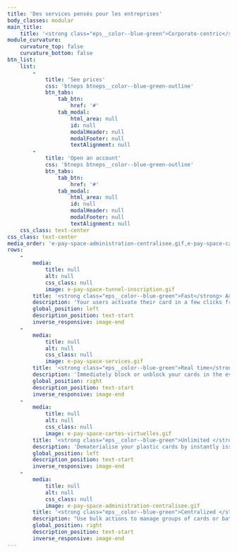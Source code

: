 ```yaml
---
title: 'Des services pensés pour les entreprises'
body_classes: modular
main_title:
    title: '<strong class="eps__color--blue-green">Corporate-centric</strong> services'
module_curvature:
    curvature_top: false
    curvature_bottom: false
btn_list:
    list:
        -
            title: 'See prices'
            css: 'btneps btneps__color--blue-green-outline'
            btn_tabs:
                tab_btn:
                    href: '#'
                tab_modal:
                    html_area: null
                    id: null
                    modalHeader: null
                    modalFooter: null
                    textAlignment: null
        -
            title: 'Open an account'
            css: 'btneps btneps__color--blue-green-outline'
            btn_tabs:
                tab_btn:
                    href: '#'
                tab_modal:
                    html_area: null
                    id: null
                    modalHeader: null
                    modalFooter: null
                    textAlignment: null
    css_class: text-center
css_class: text-center
media_order: 'e-pay-space-administration-centralisee.gif,e-pay-space-cartes-virtuelles.gif,e-pay-space-services.gif,e-pay-space-tunnel-inscription.gif'
rows:
    -
        media:
            title: null
            alt: null
            css_class: null
            image: e-pay-space-tunnel-inscription.gif
        title: '<strong class="eps__color--blue-green">Fast</strong> Activation'
        description: 'Your users activate their card in a few clicks from their web interface or mobile application.'
        global_position: left
        description_position: text-start
        inverse_responsive: image-end
    -
        media:
            title: null
            alt: null
            css_class: null
            image: e-pay-space-services.gif
        title: '<strong class="eps__color--blue-green">Real time</strong> Services '
        description: 'Immediately block or unblock your cards in the event of loss or theft. Retrieve your PIN code at any time. View your available balance. Each service is accessible everywhere and all the time.'
        global_position: right
        description_position: text-start
        inverse_responsive: image-end
    -
        media:
            title: null
            alt: null
            css_class: null
            image: e-pay-space-cartes-virtuelles.gif
        title: '<strong class="eps__color--blue-green">Unlimited </strong>Virtual Cards'
        description: 'Dematerialise your plastic cards by instantly issuing an unlimited number of virtual cards. You protect your online transactions even more and avoid the production of physical cards.'
        global_position: left
        description_position: text-start
        inverse_responsive: image-end
    -
        media:
            title: null
            alt: null
            css_class: null
            image: e-pay-space-administration-centralisee.gif
        title: '<strong class="eps__color--blue-green">Centralized </strong>administration'
        description: "Use bulk actions to manage groups of cards or batch orders from your administration console. Order new plastic and virtual cards with no volume limit.\nBlock, delete, load or unload your cards in real time. Manage your cards and your users by entity, in order to manage subsidiaries or business units in an organized manner. Analyse transaction reports. Set limits."
        global_position: right
        description_position: text-start
        inverse_responsive: image-end
---
```


